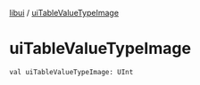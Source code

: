 [libui](README.md) / [uiTableValueTypeImage](ui-table-value-type-image.md)

# uiTableValueTypeImage

`val uiTableValueTypeImage: UInt`
